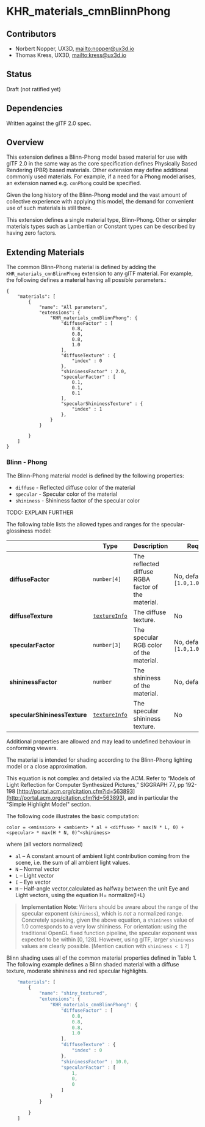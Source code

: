 # KHR\_materials\_cmnBlinnPhong

## Contributors

* Norbert Nopper, UX3D, <mailto:nopper@ux3d.io>
* Thomas Kress, UX3D, <mailto:kress@ux3d.io>

## Status

Draft (not ratified yet)

## Dependencies

Written against the glTF 2.0 spec.

## Overview

This extension defines a Blinn-Phong model based material for use with glTF 2.0 in the same way as the core specification defines Physically Based Rendering (PBR) based materials. Other extension may define additional commonly used materials. For example, if a need for a Phong model arises, an extension named e.g. `cmnPhong` could be specified. 

Given the long history of the Blinn-Phong model and the vast amount of collective experience with applying this model, the demand for convenient use of such materials is still there.

This extension defines a single material type, Blinn-Phong. Other or simpler materials types such as Lambertian or Constant types can be described by having zero factors.

## Extending Materials

The common Blinn-Phong material is defined by adding the `KHR_materials_cmnBlinnPhong` extension to any glTF material. 
For example, the following defines a material having all possible parameters.:

```
{
    "materials": [
        {
            "name": "All parameters",
            "extensions": {
                "KHR_materials_cmnBlinnPhong": {
                    "diffuseFactor" : [
                        0.8, 
                        0.8, 
                        0.8, 
                        1.0
                    ], 
                    "diffuseTexture" : {
                        "index" : 0
                    }, 
                    "shininessFactor" : 2.0, 
                    "specularFactor" : [
                        0.1, 
                        0.1, 
                        0.1
                    ],
                    "specularShininessTexture" : {
                        "index" : 1
                    }, 
                }
            }

        }
    ]
}
```
### Blinn - Phong

The Blinn-Phong material model is defined by the following properties:
* `diffuse` - Reflected diffuse color of the material
* `specular` - Specular color of the material
* `shininess` - Shininess factor of the specular color

TODO: EXPLAIN FURTHER 

The following table lists the allowed types and ranges for the specular-glossiness model:

|                            |Type         |Description|Required|
|----------------------------|-------------|-----------|--------|
|**diffuseFactor**           | `number[4]` | The reflected diffuse RGBA factor of the material.|No, default: `[1.0,1.0,1.0,1.0]`|
|**diffuseTexture**          | [`textureInfo`](/specification/2.0/README.md#reference-textureInfo) | The diffuse texture.|No|
|**specularFactor**          | `number[3]` | The specular RGB color of the material.      |No, default: `[1.0,1.0,1.0]`|
|**shininessFactor**         | `number`    | The shininess of the material.|No, default: `1.0`          |
|**specularShininessTexture**| [`textureInfo`](/specification/2.0/README.md#reference-textureInfo)|The specular shininess texture.|No|

Additional properties are allowed and may lead to undefined behaviour in conforming viewers.

The material is intended for shading according to the Blinn-Phong lighting model or a close approximation.

This equation is not complex and detailed via the ACM. Refer to “Models of Light
Reflection for Computer Synthesized Pictures,” SIGGRAPH 77, pp 192-198 [http://portal.acm.org/citation.cfm?id=563893](http://portal.acm.org/citation.cfm?id=563893), and in particular the "Simple Highlight Model" section.

The following code illustrates the basic computation:

```
color = <emission> + <ambient> * al + <diffuse> * max(N * L, 0) + <specular> * max(H * N, 0)^<shininess>
```

where (all vectors normalized)

* `al` – A constant amount of ambient light contribution coming from the scene, i.e. the sum of all ambient light values.
* `N` – Normal vector
* `L` – Light vector
* `I` – Eye vector
* `H` – Half-angle vector,calculated as halfway between the unit Eye and Light vectors, using the
equation H= normalize(I+L)

> **Implementation Note**: Writers should be aware about the range of the specular exponent (`shininess`), which is _not_ a normalized range. Concretely speaking, given the above equation, a `shininess` value of 1.0 corresponds to a very low shininess. For orientation: using the traditional OpenGL fixed function pipeline, the specular exponent was expected to be within [0, 128]. However, using glTF, larger `shininess` values are clearly possible. [Mention caution with `shininess < 1` ?]

Blinn shading uses all of the common material properties defined in Table 1. The following example defines a Blinn shaded material with a diffuse texture, moderate shininess and red specular highlights. 

```javascript
    "materials": [
        {
            "name": "shiny_textured",
            "extensions": {
                "KHR_materials_cmnBlinnPhong": {
                    "diffuseFactor" : [
                        0.8, 
                        0.8, 
                        0.8, 
                        1.0
                    ], 
                    "diffuseTexture" : {
                        "index" : 0
                    }, 
                    "shininessFactor" : 10.0, 
                    "specularFactor" : [
                        1, 
                        0, 
                        0
                    ]
                }
            }

        }
    ]

```

